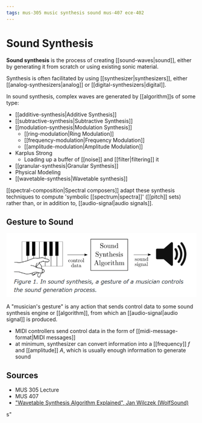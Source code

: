 ```yaml
---
tags: mus-305 music synthesis sound mus-407 ece-402
---
```


# Sound Synthesis

**Sound synthesis** is the process of creating [[sound-waves|sound]], either by generating it from scratch or using existing sonic material.

Synthesis is often facilitated by using [[synthesizer|synthesizers]], either [[analog-synthesizers|analog]] or [[digital-synthesizers|digital]].

In sound synthesis, complex waves are generated by [[algorithm]]s of some type:

- [[additive-synthesis|Additive Synthesis]]
- [[subtractive-synthesis|Subtractive Synthesis]]
- [[modulation-synthesis|Modulation Synthesis]]
  - [[ring-modulation|Ring Modulation]]
  - [[frequency-modulation|Frequency Modulation]]
  - [[amplitude-modulation|Amplitude Modulation]]
- Karplus Strong
  - Loading up a buffer of [[noise]] and [[filter|filtering]] it
- [[granular-synthesis|Granular Synthesis]]
- Physical Modeling
- [[wavetable-synthesis|Wavetable synthesis]]

[[spectral-composition|Spectral composers]] adapt these synthesis techniques to compute 'symbolic [[spectrum|spectra]]' ([[pitch]] sets) rather than, or in addition to, [[audio-signal|audio signals]].

## Gesture to Sound

![Musician's gesture to sound](../assets/gesture-to-sound.png)

A "musician's gesture" is any action that sends control data to some sound synthesis engine or [[algorithm]], from which an [[audio-signal|audio signal]] is produced.

- MIDI controllers send control data in the form of [[midi-message-format|MIDI messages]]
- at minimum, synthesizer can convert information into a [[frequency]] $f$ and [[amplitude]] $A$, which is usually enough information to generate sound

## Sources

- MUS 305 Lecture
- MUS 407
- ["Wavetable Synthesis Algorithm Explained", Jan Wilczek (WolfSound)](https://www.thewolfsound.com/sound-synthesis/wavetable-synthesis-algorithm/)

s"
